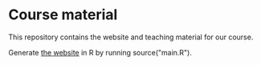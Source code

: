 # Course material

This repository contains the website and teaching material for our course.

Generate [the website](https://microbiome.github.io/course_nijmegen2019) in R by running source("main.R").

